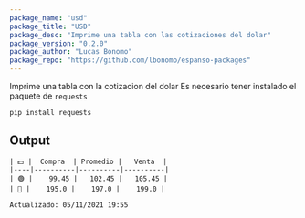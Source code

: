 ```yaml
---
package_name: "usd"
package_title: "USD"
package_desc: "Imprime una tabla con las cotizaciones del dolar"
package_version: "0.2.0"
package_author: "Lucas Bonomo"
package_repo: "https://github.com/lbonomo/espanso-packages"
---
```

Imprime una tabla con la cotizacion del dolar
Es necesario tener instalado el paquete de `requests` 

`pip install requests`

## Output
```
| 💵 |  Compra  | Promedio |   Venta  |
|----|----------|----------|----------|
| 🟢 |    99.45 |   102.45 |   105.45 |
| 🔵 |    195.0 |    197.0 |    199.0 |

Actualizado: 05/11/2021 19:55
```